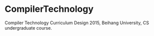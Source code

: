 # CompilerTechnology
Compiler Technology Curriculum Design 2015, Beihang University, CS undergraduate course.
